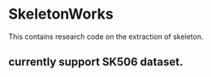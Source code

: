 # SkeletonWorks
This contains research code on the extraction of skeleton. 
## currently support SK506 dataset. 
